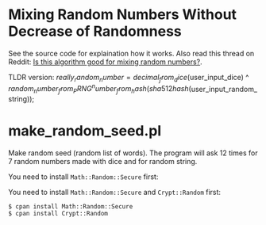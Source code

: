 Mixing Random Numbers Without Decrease of Randomness
====================================================

See the source code for explaination how it works. Also read this thread on Reddit: <a href="http://www.reddit.com/r/mathematics/comments/2f9286/is_this_algorithm_good_for_mixing_random_numbers/">Is this algorithm good for mixing random numbers?</a>.

TLDR version: $really_random_number = decimal_from_dice($user_input_dice) ^  $random_number_from_PRNG ^ number_from_hash(sha512hash($user_input_random_string));


make_random_seed.pl
===================

Make random seed (random list of words). The program will ask 12 times for 7 random numbers made with dice and for random string. 

You need to install `Math::Random::Secure` first:

You need to install `Math::Random::Secure` and `Crypt::Random` first:

```
$ cpan install Math::Random::Secure 
$ cpan install Crypt::Random
```
